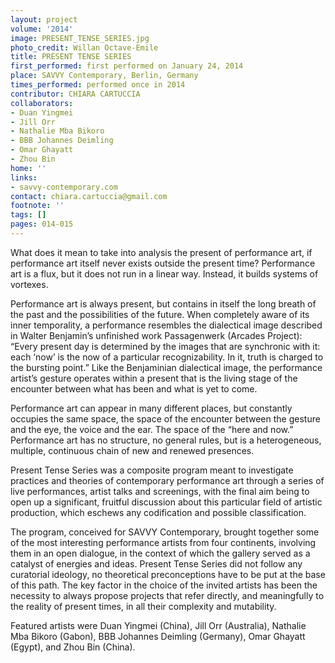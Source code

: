 ```yaml
---
layout: project
volume: '2014'
image: PRESENT_TENSE_SERIES.jpg
photo_credit: Willan Octave-Emile
title: PRESENT TENSE SERIES
first_performed: first performed on January 24, 2014
place: SAVVY Contemporary, Berlin, Germany
times_performed: performed once in 2014
contributor: CHIARA CARTUCCIA
collaborators:
- Duan Yingmei
- Jill Orr
- Nathalie Mba Bikoro
- BBB Johannes Deimling
- Omar Ghayatt
- Zhou Bin
home: ''
links:
- savvy-contemporary.com
contact: chiara.cartuccia@gmail.com
footnote: ''
tags: []
pages: 014-015
---
```


What does it mean to take into analysis the present of performance art, if performance art itself never exists outside the present time? Performance art is a flux, but it does not run in a linear way. Instead, it builds systems of vortexes.

Performance art is always present, but contains in itself the long breath of the past and the possibilities of the future. When completely aware of its inner temporality, a performance resembles the dialectical image described in Walter Benjamin’s unfinished work Passagenwerk (Arcades Project): “Every present day is determined by the images that are synchronic with it: each ‘now’ is the now of a particular recognizability. In it, truth is charged to the bursting point.”  Like the Benjaminian dialectical image, the performance artist’s gesture operates within a present that is the living stage of the encounter between what has been and what is yet to come.

Performance art can appear in many different places, but constantly occupies the same space, the space of the encounter between the gesture and the eye, the voice and the ear. The space of the “here and now.” Performance art has no structure, no general rules, but is a heterogeneous, multiple, continuous chain of new and renewed presences.

Present Tense Series was a composite program meant to investigate practices and theories of contemporary performance art through a series of live performances, artist talks and screenings, with the final aim being to open up a significant, fruitful discussion about this particular field of artistic production, which eschews any codification and possible classification.

The program, conceived for SAVVY Contemporary, brought together some of the most interesting performance artists from four continents, involving them in an open dialogue, in the context of which the gallery served as a catalyst of energies and ideas. Present Tense Series did not follow any curatorial ideology, no theoretical preconceptions have to be put at the base of this path. The key factor in the choice of the invited artists has been the necessity to always propose projects that refer directly, and meaningfully to the reality of present times, in all their complexity and mutability.

Featured artists were Duan Yingmei (China), Jill Orr (Australia), Nathalie Mba Bikoro (Gabon), BBB Johannes Deimling (Germany), Omar Ghayatt (Egypt), and Zhou Bin (China).
